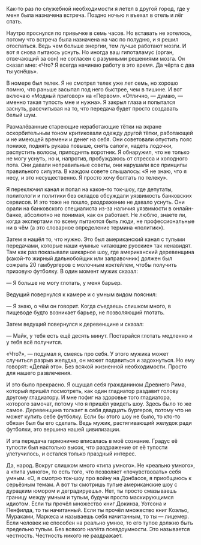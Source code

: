 Как-то раз по служебной необходимости я летел в другой город, где у меня была назначена встреча. Поздно ночью я въехал в отель и лёг спать. 

Наутро проснулся по привычке в семь часов. Но вставать не хотелось, потому что встреча была назначена на час по полудню, и я решил отоспаться. Ведь чем больше энергии, тем лучше работают мозги. И вот я снова пытаюсь уснуть. Но иногда ваш гипоталамус (орган, отвечающий за сон) не согласен с разумными решениями мозга. Он сказал мне: «Что? Я всегда начинаю работу в это время. Да чёрта с два ты уснёшь».

В номере был телек. Я не смотрел телек уже лет семь, но хорошо помню, что раньше засыпал под него быстрее, чем в тишине. И вот включаю «Модный приговор» на «Первом». «Отлично, — думаю, — именно такая тупость мне и нужна». Я закрыл глаза и попытался заснуть, рассчитывая на то, что передача будет просто создавать белый шум. 

Размалёванные стареющие неработающие тётки на экране оскорбительным тоном критиковали одежду другой тётки, работающей и не имеющей времени и денег на себя. Они советовали опустить пояс пониже, поднять рукава повыше, снять сапоги, надеть лодочки, распустить волосы, приподнять воротник. Я обнаружил, что не только не могу уснуть, но и, напротив, пробуждаюсь от стресса и холодного пота. Они давали неправильные советы, они нарушали все принципы правильного силуэта. В каждом совете слышалось: «Я не знаю, что я несу, и это несущественно. Я просто хочу болтать по телеку».

Я переключил канал и попал на какое-то ток-шоу, где депутаты, политологи и политики без окладов обсуждали уязвимость банковских сервисов. И это тоже не пошло, раздражение не давало уснуть. Они орали на банковского специалиста из-за наличия уязвимости в онлайн-банке, абсолютно не понимая, как он работает. Не люблю, знаете ли, когда экспертами по всему пытаются быть люди, не профессиональные ни в чём (а это словарное определение термина «политик»).

Затем я нашёл то, что нужно. Это был американский канал с тупыми передачами, которые наши «умные читающие русские» так ненавидят. Там как раз показывали шикарное шоу, где американский деревенщина (какой-то жирный дальнобойщик или заправочник) должен был сожрать 20 гамбургеров с молочным коктейлем, чтобы получить призовую футболку. В один момент мужик сказал:

— Я больше не могу глотать, у меня барьер.

Ведущий повернулся к камере и с умным видом пояснил:

— Я знаю, о чём он говорит. Когда съедаешь слишком много, в пищеводе будто возникает барьер, не позволяющий глотать.

Затем ведущий повернулся к деревенщине и сказал:

— Майк, у тебя есть ещё десять минут. Постарайся глотать медленно и у тебя всё получится.

«Что?», — подумал я, смеясь про себя. У этого мужика может случиться разрыв желудка, он может подавиться и задохнуться. Но ему говорят: «Делай это». Без всякой жизненной необходимости. Просто для нашего развлечения.

И это было прекрасно. Я ощущал себя гражданином Древнего Рима, который пришёл посмотреть, как один гладиатор раздавит голову другому гладиатору. И мне пофиг на здоровье того гладиатора, которого замочат, потому что я пришёл увидеть шоу. Здесь было то же самое. Деревенщина толкает в себя двадцать бургеров, потому что не может купить себе футболку. Если бы этого шоу не было, то кто-то обязан был бы его сделать. Ведь мужик, растягивающий желудок ради футболки, это вершина нашей цивилизации.

И эта передача гармонично вписалась в моё сознание. Градус её тупости был настолько высок, что раздражение от её тупости улетучилось, и остался только праздный интерес. 

Да, народ. Вокруг слишком много «типа умного». Не «реально умного», а «типа умного», то есть того, что позволяет «почувствовать» себя умным. «О, я смотрю ток-шоу про войну на Донбассе, я приобщаюсь к серьёзным темам. А вот ты смотришь тупые американские шоу с дурацким юмором и деградируешь». Нет, ты просто смазываешь границу между умным и тупым, будучи просто маскирующимся идиотом. Если ты прочёл множество книг Докинза, Уотсона и Пенфилда, то ты начитанный. Если ты прочёл множество книг Коэльо, Мураками, Маркеса и называешь себя начитанным, то ты — лицемер. Если человек не способен на реально умное, то его тупое должно быть предельно тупым. Без всякого налёта псевдоумности. Это называется честность. Честность никого не раздражает.
